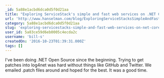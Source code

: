 ```yaml
---
_id: 5a88e1acbd6dca0d5f0d21aa
title: "Exploring ServiceStack's simple and fast web services on .NET Core"
url: 'http://www.hanselman.com/blog/ExploringServiceStacksSimpleAndFastWebServicesOnNETCore.aspx'
category: 5a88e1acbd6dca0d5f0d21aa
slug: 'exploring-servicestacks-simple-and-fast-web-services-on-net-core'
user_id: 5a83ce59d6eb0005c4ecda2c
username: 'bill-s'
createdOn: '2016-10-23T01:39:31.000Z'
tags: []
---
```


I've been doing .NET Open Source since the beginning. Trying to get patches into log4net was hard without things like GitHub and Twitter. We emailed .patch files around and hoped for the best. It was a good time.
